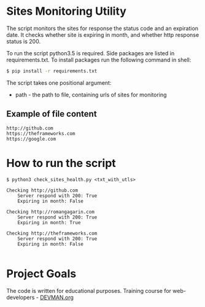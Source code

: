 # Sites Monitoring Utility

The script monitors the sites for response the status code and an expiration date.
It checks whether site is expiring in month, and whether http response status is 200.

To run the script python3.5 is required.
Side packages are listed in requirements.txt. To install packages run the following command in shell:
```bash
$ pip install -r requirements.txt
```

The script takes one positional argument:
* path - the path to file, containing urls of sites for monitoring

## Example of file content

```
http://github.com
https://theframeworks.com
https://google.com
```

# How to run the script

```
$ python3 check_sites_health.py <txt_with_utls> 

Checking http://github.com
	Server respond with 200: True
	Expiring in month: False

Checking http://romangagarin.com
	Server respond with 200: True
	Expiring in month: True

Checking http://theframeworks.com
	Server respond with 200: True
	Expiring in month: False


```

# Project Goals

The code is written for educational purposes. Training course for web-developers - [DEVMAN.org](https://devman.org)
